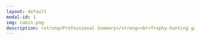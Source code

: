 ```yaml
---
layout: default
modal-id: 1
img: cabin.png
description: <strong>Professional Summary</strong><br>Trophy-hunting gamer, open world completionist, and engaging voice actor with a love for all things international. Social science scholar fascinated by the power of vocal performance in the video game medium, surveillance, and the materiality of digital space. Dedicated and collaborative professional with exemplary customer service skills and over a decade of experience in the fields of healthcare, academia, and entertainment media. <br><br></strong><strong>Voice Actor / Transcript Editor </strong> - Bloody Disgusting, LLC, Remote, September 2021 - Present<br><br><strong>Writing Center Tutor</strong> - RPI Center for Global Communication + Design (COMM+D), Troy, NY, USA, January 2024 - Present<br><strong>Undergraduate Teaching Assistant for Dr. Ralph Noble</strong> - AI in the Information Age / Motivation and Performance Courses, Troy, NY, USA, August 2023 - December 2023<br><br><strong>Access Coordinator - Global Patient Services</strong> - Children’s Hospital of Philadelphia (CHOP), Philadelphia, PA, USA November 2018 - July 2022<br><strong>Greater Philadelphia Coronavirus HelpLine - Contact Tracing Center</strong> - Children’s Hospital of Philadelphia (CHOP), Philadelphia, PA, USA, July 2020 - February 2021<br><br><strong>Program Assistant - Department of Communication</strong> - Drexel University, Philadelphia, PA, USA, January 2015 - October 2018<br><br><strong>Adjunct Chinese Instructor - Modern Languages Program</strong> - Drexel University, Philadelphia, PA, USA, September 2014 - September 2016<br><br><strong>Program Assistant - Modern Languages Program</strong> - Drexel University, Philadelphia, PA, USA, November 2013 - June 2014<br><br><strong>Airport Coordinator / Assistant to the Regional Travel & Logistics Coordinator</strong> - AFS-USA, New York City, NY, USA, Summer 2013<br><br><strong>Freelance Journalist / Blog Writer</strong> - Viacom - MTV Korea, New York City, NY, USA, March 2012 - January 2013<br><strong>Actor - SHADES Theater (Student Health Advocates Developing Educational Scenarios)</strong> - Rutgers University Health Services, New Brunswick, NJ, USA, September 2008 - June 2012<br><br><strong>Sales Associate / Facilities Maintenance Associate / Cashier - Victoria’s Secret</strong> - Deptford, NJ, USA, June 2009 - January 2010<br><br><br><strong>Education</strong><br><br><strong>Doctor of Philosophy - Critical Game Design </strong><em>(in progress)</em><br>Rensselaer Polytechnic Institute, Troy, NY, USA<br><br><strong>Master of Science - Science, Technology & Society</strong><br>Drexel University, Philadelphia, PA, USA<br><br><strong>Bachelor of Arts - Spanish and Mandarin Chinese Double Major</strong><br>Rutgers, The State University of New Jersey, New Brunswick, NJ, USA<br> <p><a href="https://rpiexchange-my.sharepoint.com/:b:/g/personal/bowerj6_rpi_edu/Echqe1Y5CbJArXlAMGQkZywB5SCI71z8TX57iwtMhbZdGw"> <br>Link to Resume (PDF)</a></p>
---
```

